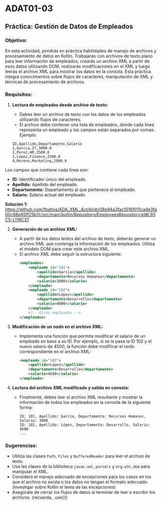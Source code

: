 # ADAT01-03

## Práctica: Gestión de Datos de Empleados

### Objetivo:
En esta actividad, pondrás en práctica habilidades de manejo de archivos y procesamiento de datos en Kotlin. Trabajarás con archivos de texto plano para leer información de empleados, crearás un archivo XML a partir de esos datos utilizando DOM, realizarás modificaciones en el XML y luego leerás el archivo XML para mostrar los datos en la consola. Esta práctica integra conocimientos sobre flujos de caracteres, manipulación de XML y técnicas de procesamiento de archivos.

### Requisitos:

1. **Lectura de empleados desde archivo de texto:**
   - Debes leer un archivo de texto con los datos de los empleados utilizando flujos de caracteres.
   - El archivo debe contener una lista de empleados, donde cada línea representa un empleado y los campos están separados por comas. Ejemplo:

    ```csv
    ID,Apellido,Departamento,Salario
    1,Garcia,IT,3000.0
    2,Perez,HR,2500.0
    3,López,Finance,3200.0
    4,Moreno,Marketing,2900.0
     ```

Los campos que contiene cada línea son:
- **ID:** Identificador único del empleado.
- **Apellido:** Apellido del empleado.
- **Departamento:** Departamento al que pertenece el empleado.
- **Salario:** Salario actual del empleado.


**Solución 1:**
https://github.com/fbatlos/ADA_XML_Act/blob/08e94a3fac1016f011cade3fa00c68e65ff25b7c/src/main/kotlin/Repository/EmployeesRepository.kt#L93C5-L119C37


2. **Generación de un archivo XML:**
   - A partir de los datos leídos del archivo de texto, deberás generar un archivo XML que contenga la información de los empleados. Utiliza el modelo DOM para crear este archivo XML.
   - El archivo XML debe seguir la estructura siguiente:
     ```xml
     <empleados>
         <empleado id="101">
             <apellido>García</apellido>
             <departamento>Recursos Humanos</departamento>
             <salario>3000</salario>
         </empleado>
         <empleado id="102">
             <apellido>López</apellido>
             <departamento>Desarrollo</departamento>
             <salario>4000</salario>
         </empleado>
         <!-- Otros empleados -->
     </empleados>
     ```

3. **Modificación de un nodo en el archivo XML:**
   - Implementa una función que permita modificar el salario de un empleado en base a su ID. Por ejemplo, si se le pasa la ID 102 y el nuevo salario de 4500, la función debe modificar el nodo correspondiente en el archivo XML:
     ```xml
     <empleado id="102">
         <apellido>López</apellido>
         <departamento>Desarrollo</departamento>
         <salario>4500</salario>
     </empleado>
     ```

4. **Lectura del archivo XML modificado y salida en consola:**
   - Finalmente, debes leer el archivo XML resultante y mostrar la información de todos los empleados en la consola de la siguiente forma:
     ```
     ID: 101, Apellido: García, Departamento: Recursos Humanos, Salario: 3000
     ID: 102, Apellido: López, Departamento: Desarrollo, Salario: 4500
     ...
     ```

### Sugerencias:
- Utiliza las clases `Path`, `Files` y `BufferedReader` para leer el archivo de texto.
- Usa las clases de la biblioteca `javax.xml.parsers` y `org.w3c.dom` para manipular el XML.
- Considera el manejo adecuado de excepciones para los casos en los que el archivo no exista o los datos no tengan el formato adecuado. (investigar sobre Kotlin el tema de las excepciones)
- Asegúrate de cerrar los flujos de datos al terminar de leer o escribir los archivos. (recuerda, .use{})
